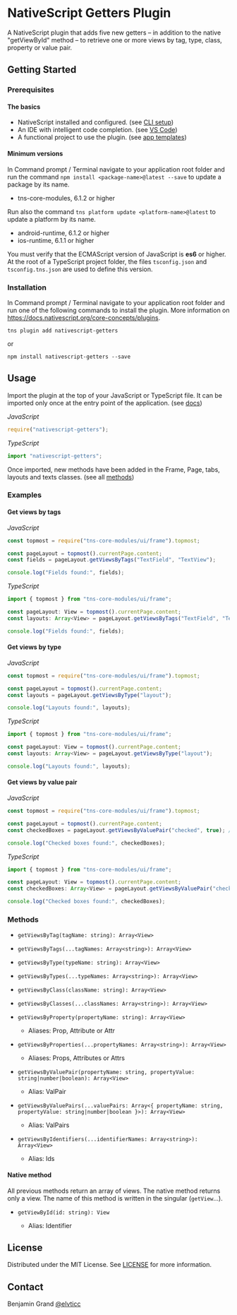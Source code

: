 # NativeScript Getters Plugin

A NativeScript plugin that adds five new getters – in addition to the native "getViewById" method – to retrieve one or more views by tag, type, class, property or value pair.

## Getting Started

### Prerequisites

#### The basics

* NativeScript installed and configured. (see [CLI setup](https://docs.nativescript.org/start/quick-setup))
* An IDE with intelligent code completion. (see [VS Code](https://www.nativescript.org/nativescript-for-visual-studio-code))
* A functional project to use the plugin. (see [app templates](https://docs.nativescript.org/app-templates/app-templates))

#### Minimum versions

In Command prompt / Terminal navigate to your application root folder and run the command `npm install <package-name>@latest --save` to update a package by its name.

* tns-core-modules, 6.1.2 or higher

Run also the command `tns platform update <platform-name>@latest` to update a platform by its name.

* android-runtime, 6.1.2 or higher
* ios-runtime, 6.1.1 or higher

You must verify that the ECMAScript version of JavaScript is **es6** or higher. At the root of a TypeScript project folder, the files `tsconfig.json` and `tsconfig.tns.json` are used to define this version.

### Installation

In Command prompt / Terminal navigate to your application root folder and run one of the following commands to install the plugin. More information on https://docs.nativescript.org/core-concepts/plugins.

```shell
tns plugin add nativescript-getters
```

or

```shell
npm install nativescript-getters --save
```

## Usage

Import the plugin at the top of your JavaScript or TypeScript file. It can be imported only once at the entry point of the application. (see [docs](https://docs.nativescript.org/core-concepts/application-architecture#entry-point))

_JavaScript_

```javascript
require("nativescript-getters");
```

_TypeScript_

```typescript
import "nativescript-getters";
```

Once imported, new methods have been added in the Frame, Page, tabs, layouts and texts classes. (see all [methods](#methods))

### Examples

#### Get views by tags

_JavaScript_

```javascript
const topmost = require("tns-core-modules/ui/frame").topmost;

const pageLayout = topmost().currentPage.content;
const fields = pageLayout.getViewsByTags("TextField", "TextView");

console.log("Fields found:", fields);
```

_TypeScript_

```typescript
import { topmost } from "tns-core-modules/ui/frame";

const pageLayout: View = topmost().currentPage.content;
const layouts: Array<View> = pageLayout.getViewsByTags("TextField", "TextView");

console.log("Fields found:", fields);
```

#### Get views by type

_JavaScript_

```javascript
const topmost = require("tns-core-modules/ui/frame").topmost;

const pageLayout = topmost().currentPage.content;
const layouts = pageLayout.getViewsByType("layout");

console.log("Layouts found:", layouts);
```

_TypeScript_

```typescript
import { topmost } from "tns-core-modules/ui/frame";

const pageLayout: View = topmost().currentPage.content;
const layouts: Array<View> = pageLayout.getViewsByType("layout");

console.log("Layouts found:", layouts);
```

#### Get views by value pair

_JavaScript_

```javascript
const topmost = require("tns-core-modules/ui/frame").topmost;

const pageLayout = topmost().currentPage.content;
const checkedBoxes = pageLayout.getViewsByValuePair("checked", true); // or "true"

console.log("Checked boxes found:", checkedBoxes);
```

_TypeScript_

```typescript
import { topmost } from "tns-core-modules/ui/frame";

const pageLayout: View = topmost().currentPage.content;
const checkedBoxes: Array<View> = pageLayout.getViewsByValuePair("checked", true); // or "true"

console.log("Checked boxes found:", checkedBoxes);
```

### Methods

* `getViewsByTag(tagName: string): Array<View>`

* `getViewsByTags(...tagNames: Array<string>): Array<View>`

* `getViewsByType(typeName: string): Array<View>`

* `getViewsByTypes(...typeNames: Array<string>): Array<View>`

* `getViewsByClass(className: string): Array<View>`

* `getViewsByClasses(...classNames: Array<string>): Array<View>`

* `getViewsByProperty(propertyName: string): Array<View>`

  * Aliases: Prop, Attribute or Attr

* `getViewsByProperties(...propertyNames: Array<string>): Array<View>`

  * Aliases: Props, Attributes or Attrs

* `getViewsByValuePair(propertyName: string, propertyValue: string|number|boolean): Array<View>`

  * Alias: ValPair

* `getViewsByValuePairs(...valuePairs: Array<{ propertyName: string, propertyValue: string|number|boolean }>): Array<View>`

  * Alias: ValPairs

* `getViewsByIdentifiers(...identifierNames: Array<string>): Array<View>`

  * Alias: Ids

#### Native method

All previous methods return an array of views. The native method returns only a view. The name of this method is written in the singular (`getView`...).

* `getViewById(id: string): View`

  * Alias: Identifier

## License

Distributed under the MIT License. See [LICENSE](LICENSE.md) for more information.

## Contact

Benjamin Grand [@elvticc](https://twitter.com/elvticc)
